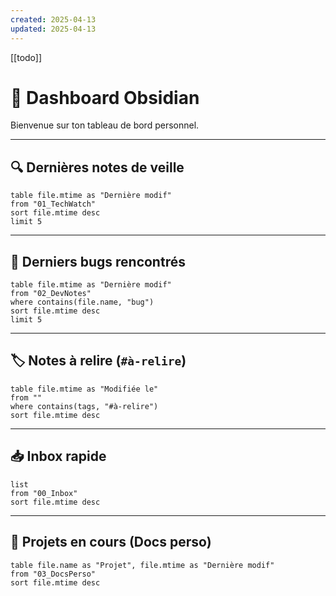 ```yaml
---
created: 2025-04-13
updated: 2025-04-13
---
```

[[todo]]
# 🧭 Dashboard Obsidian

Bienvenue sur ton tableau de bord personnel.

---

## 🔍 Dernières notes de veille

```dataview
table file.mtime as "Dernière modif"
from "01_TechWatch"
sort file.mtime desc
limit 5
```

---

## 🐛 Derniers bugs rencontrés

```dataview
table file.mtime as "Dernière modif"
from "02_DevNotes"
where contains(file.name, "bug")
sort file.mtime desc
limit 5
```

---

## 🏷️ Notes à relire (`#à-relire`)

```dataview
table file.mtime as "Modifiée le"
from ""
where contains(tags, "#à-relire")
sort file.mtime desc
```

---

## 📥 Inbox rapide

```dataview
list
from "00_Inbox"
sort file.mtime desc
```

---

## 📌 Projets en cours (Docs perso)

```dataview
table file.name as "Projet", file.mtime as "Dernière modif"
from "03_DocsPerso"
sort file.mtime desc
```
